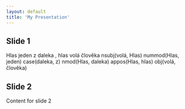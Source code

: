 ```yaml
---
layout: default
title: 'My Presentation'
---
```


<section>
  <h1>Slide 1</h1>
  
  <div class="sd-parse" tabs="yes">
  Hlas jeden z daleka , hlas volá člověka
  nsubj(volá, Hlas)
  nummod(Hlas, jeden)
  case(daleka, z)
  nmod(Hlas, daleka)
  appos(Hlas, hlas)
  obj(volá, člověka)
  </div>
</section>


<section>
  <h1>Slide 2</h1>
  <p>Content for slide 2</p>
</section>


